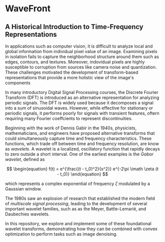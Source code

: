 # WaveFront

## A Historical Introduction to Time-Frequency Representations

In applications such as computer vision, it is difficult to analyze local and global information from individual pixel value of an image. Examining pixels in isolation fails to capture the neighborhood structure around them such as edges, contours, and textures. Moreover, indovidual pixels are highly susceptible to corruption from sources like camera noise and quantization. These challenges motivated the development of transform-based representations that provide a more holistic view of the image's components


In many introductory Digital Signal Processing courses, the Discrete Fourier Transform (DFT) is introduced as an alternative representation for analyzing periodic signals. The DFT is widely used because it decomposes a signal into a sum of sinusoidal waves. However, while effective for stationary or periodic signals, it performs poorly for signals with transient features, oftern requiring many Fourier coeffcients to represent discontinuities.

Beginning with the work of Dennis Gabir in the 1940s, physicists, mathematicians, and engineers have proposed alternative transforms that could simultaneously capture time and frequency characteristics. These functions, which trade off between time and frequency resolution, are know as _wavelets_. A wavelet is a localized, oscillatory function that rapidly decays to zero outside a short interval. One of the earliest examples is the _Gabor wavelet_, defined as

$$
\begin{equation}
    f(t) = e^{\frac{(t - t_0)^2}{s^2}} e^{-2\pi \imath \zeta (t - t_0)}
\end{equation}
$$

which represents a complex exponential of frequency $\zeta$ modulated by a Gaussian window. 

The 1980s saw an explosion of research that established the modern field of _multiscale signal processing_, leading to the development of several important wavelet families, such as as the Meyer, Battle-Lemarié, and Daubechies wavelets.

In this repository, we explore and implement some of these foundational wavelet transforms, demonstrating how they can be combined with convex optimization to perform tasks such as image denoising.